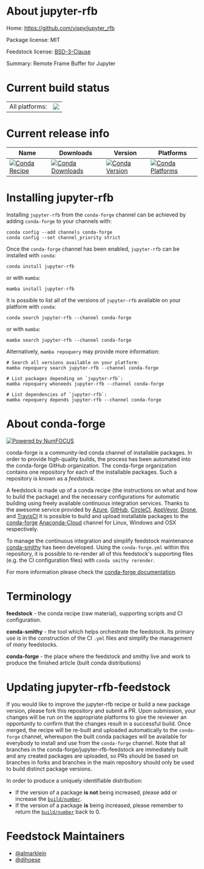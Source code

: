 About jupyter-rfb
=================

Home: https://github.com/vispy/jupyter_rfb

Package license: MIT

Feedstock license: [BSD-3-Clause](https://github.com/conda-forge/jupyter-rfb-feedstock/blob/main/LICENSE.txt)

Summary: Remote Frame Buffer for Jupyter

Current build status
====================


<table><tr><td>All platforms:</td>
    <td>
      <a href="https://dev.azure.com/conda-forge/feedstock-builds/_build/latest?definitionId=13556&branchName=main">
        <img src="https://dev.azure.com/conda-forge/feedstock-builds/_apis/build/status/jupyter-rfb-feedstock?branchName=main">
      </a>
    </td>
  </tr>
</table>

Current release info
====================

| Name | Downloads | Version | Platforms |
| --- | --- | --- | --- |
| [![Conda Recipe](https://img.shields.io/badge/recipe-jupyter--rfb-green.svg)](https://anaconda.org/conda-forge/jupyter-rfb) | [![Conda Downloads](https://img.shields.io/conda/dn/conda-forge/jupyter-rfb.svg)](https://anaconda.org/conda-forge/jupyter-rfb) | [![Conda Version](https://img.shields.io/conda/vn/conda-forge/jupyter-rfb.svg)](https://anaconda.org/conda-forge/jupyter-rfb) | [![Conda Platforms](https://img.shields.io/conda/pn/conda-forge/jupyter-rfb.svg)](https://anaconda.org/conda-forge/jupyter-rfb) |

Installing jupyter-rfb
======================

Installing `jupyter-rfb` from the `conda-forge` channel can be achieved by adding `conda-forge` to your channels with:

```
conda config --add channels conda-forge
conda config --set channel_priority strict
```

Once the `conda-forge` channel has been enabled, `jupyter-rfb` can be installed with `conda`:

```
conda install jupyter-rfb
```

or with `mamba`:

```
mamba install jupyter-rfb
```

It is possible to list all of the versions of `jupyter-rfb` available on your platform with `conda`:

```
conda search jupyter-rfb --channel conda-forge
```

or with `mamba`:

```
mamba search jupyter-rfb --channel conda-forge
```

Alternatively, `mamba repoquery` may provide more information:

```
# Search all versions available on your platform:
mamba repoquery search jupyter-rfb --channel conda-forge

# List packages depending on `jupyter-rfb`:
mamba repoquery whoneeds jupyter-rfb --channel conda-forge

# List dependencies of `jupyter-rfb`:
mamba repoquery depends jupyter-rfb --channel conda-forge
```


About conda-forge
=================

[![Powered by
NumFOCUS](https://img.shields.io/badge/powered%20by-NumFOCUS-orange.svg?style=flat&colorA=E1523D&colorB=007D8A)](https://numfocus.org)

conda-forge is a community-led conda channel of installable packages.
In order to provide high-quality builds, the process has been automated into the
conda-forge GitHub organization. The conda-forge organization contains one repository
for each of the installable packages. Such a repository is known as a *feedstock*.

A feedstock is made up of a conda recipe (the instructions on what and how to build
the package) and the necessary configurations for automatic building using freely
available continuous integration services. Thanks to the awesome service provided by
[Azure](https://azure.microsoft.com/en-us/services/devops/), [GitHub](https://github.com/),
[CircleCI](https://circleci.com/), [AppVeyor](https://www.appveyor.com/),
[Drone](https://cloud.drone.io/welcome), and [TravisCI](https://travis-ci.com/)
it is possible to build and upload installable packages to the
[conda-forge](https://anaconda.org/conda-forge) [Anaconda-Cloud](https://anaconda.org/)
channel for Linux, Windows and OSX respectively.

To manage the continuous integration and simplify feedstock maintenance
[conda-smithy](https://github.com/conda-forge/conda-smithy) has been developed.
Using the ``conda-forge.yml`` within this repository, it is possible to re-render all of
this feedstock's supporting files (e.g. the CI configuration files) with ``conda smithy rerender``.

For more information please check the [conda-forge documentation](https://conda-forge.org/docs/).

Terminology
===========

**feedstock** - the conda recipe (raw material), supporting scripts and CI configuration.

**conda-smithy** - the tool which helps orchestrate the feedstock.
                   Its primary use is in the construction of the CI ``.yml`` files
                   and simplify the management of *many* feedstocks.

**conda-forge** - the place where the feedstock and smithy live and work to
                  produce the finished article (built conda distributions)


Updating jupyter-rfb-feedstock
==============================

If you would like to improve the jupyter-rfb recipe or build a new
package version, please fork this repository and submit a PR. Upon submission,
your changes will be run on the appropriate platforms to give the reviewer an
opportunity to confirm that the changes result in a successful build. Once
merged, the recipe will be re-built and uploaded automatically to the
`conda-forge` channel, whereupon the built conda packages will be available for
everybody to install and use from the `conda-forge` channel.
Note that all branches in the conda-forge/jupyter-rfb-feedstock are
immediately built and any created packages are uploaded, so PRs should be based
on branches in forks and branches in the main repository should only be used to
build distinct package versions.

In order to produce a uniquely identifiable distribution:
 * If the version of a package **is not** being increased, please add or increase
   the [``build/number``](https://docs.conda.io/projects/conda-build/en/latest/resources/define-metadata.html#build-number-and-string).
 * If the version of a package **is** being increased, please remember to return
   the [``build/number``](https://docs.conda.io/projects/conda-build/en/latest/resources/define-metadata.html#build-number-and-string)
   back to 0.

Feedstock Maintainers
=====================

* [@almarklein](https://github.com/almarklein/)
* [@djhoese](https://github.com/djhoese/)

